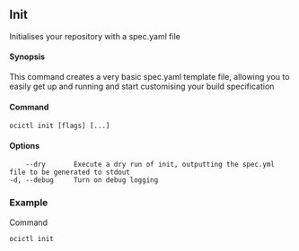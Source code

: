 ## Init

Initialises your repository with a spec.yaml file

#### Synopsis

This command creates a very basic spec.yaml template file, allowing you to easily get up and running and start customising your
build specification

#### Command

```
ocictl init [flags] [...]
```

#### Options

```
    --dry       Execute a dry run of init, outputting the spec.yml file to be generated to stdout
-d, --debug     Turn on debug logging
```

### Example

Command
```
ocictl init
```